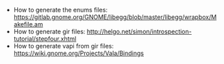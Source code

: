 * How to generate the enums files: https://gitlab.gnome.org/GNOME/libegg/blob/master/libegg/wrapbox/Makefile.am
* How to generate gir files: http://helgo.net/simon/introspection-tutorial/stepfour.xhtml
* How to generate vapi from gir files: https://wiki.gnome.org/Projects/Vala/Bindings
